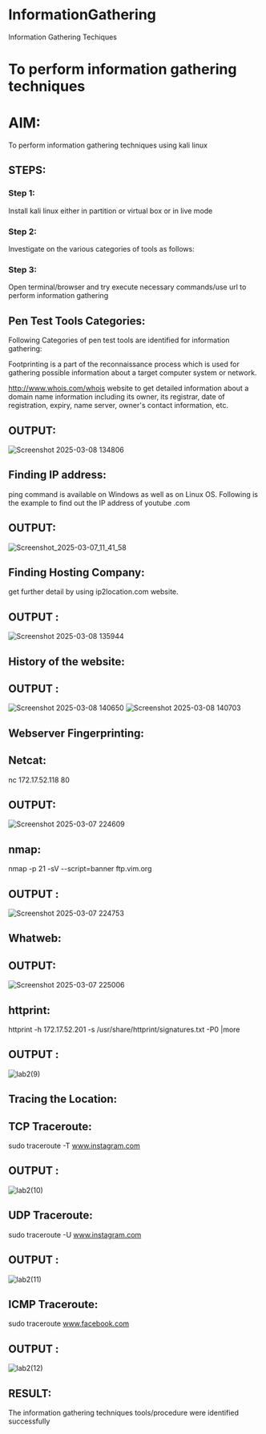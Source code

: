 # InformationGathering
Information Gathering Techiques

# To perform information gathering techniques

# AIM:

To perform information gathering techniques using kali linux 

## STEPS:

### Step 1:

Install kali linux either in partition or virtual box or in live mode

### Step 2:

Investigate on the various categories of tools as follows:

### Step 3:
Open terminal/browser and try execute necessary commands/use url to perform information gathering

## Pen Test Tools Categories:
Following Categories of pen test tools are identified for information gathering:

Footprinting is a part of the reconnaissance process which is used for gathering possible information about a target computer system or network.

http://www.whois.com/whois website to get detailed information about a domain name information including its owner, its registrar, date of registration, expiry, name server, owner's contact information, etc.

## OUTPUT:
![Screenshot 2025-03-08 134806](https://github.com/user-attachments/assets/00d97c65-f623-4b7d-87e4-bb1bf5273e8c)



## Finding IP address:
ping command is available on Windows as well as on Linux OS. Following is the example to find out the IP address of youtube .com


## OUTPUT:
![Screenshot_2025-03-07_11_41_58](https://github.com/user-attachments/assets/f80fc2ff-ad1b-415d-92f6-8487a60636eb)

## Finding Hosting Company:
get further detail by using ip2location.com website.
## OUTPUT :
![Screenshot 2025-03-08 135944](https://github.com/user-attachments/assets/661329bf-3ff8-45d6-8f86-ca1a46253e51)


## History of the website:
## OUTPUT :
![Screenshot 2025-03-08 140650](https://github.com/user-attachments/assets/f9ac36d5-3ad2-4a81-898b-50590948ee6a)
![Screenshot 2025-03-08 140703](https://github.com/user-attachments/assets/12535b07-8ee1-432a-a2bd-4f75a3fcdda5)


## Webserver Fingerprinting:
## Netcat:
nc 172.17.52.118 80

## OUTPUT:
![Screenshot 2025-03-07 224609](https://github.com/user-attachments/assets/eb038a1d-f008-4dd6-9332-1d98173ae2e2)

## nmap:

nmap -p 21 -sV --script=banner ftp.vim.org
## OUTPUT :
![Screenshot 2025-03-07 224753](https://github.com/user-attachments/assets/4e92fb33-5be1-4150-b824-251d872d0706)


## Whatweb:
## OUTPUT:
![Screenshot 2025-03-07 225006](https://github.com/user-attachments/assets/bf2fc4a9-1142-4e42-aa71-5f5ad311c66a)


## httprint:
httprint -h 172.17.52.201 -s /usr/share/httprint/signatures.txt -P0 |more
## OUTPUT :
![lab2(9)](https://github.com/user-attachments/assets/ab3f61a1-c3f7-4787-8c4a-cc92f2b65b9d)

## Tracing the Location:
## TCP Traceroute:
sudo traceroute -T www.instagram.com
## OUTPUT :
![lab2(10)](https://github.com/user-attachments/assets/f9d38703-0eae-42b6-b0b0-02a6b909fa6a)

## UDP Traceroute:
sudo traceroute -U www.instagram.com
## OUTPUT :
![lab2(11)](https://github.com/user-attachments/assets/8a4b99b0-e2ea-41a0-944e-3508707777ca)
## ICMP Traceroute:
sudo traceroute  www.facebook.com
## OUTPUT :
![lab2(12)](https://github.com/user-attachments/assets/85f3b2bb-ef9f-441e-8af3-85392624d266)
## RESULT:
The information gathering techniques tools/procedure were  identified successfully
